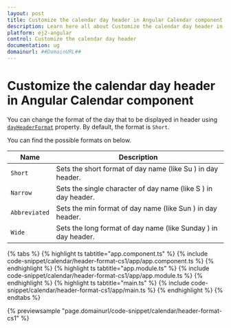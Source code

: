 ```yaml
---
layout: post
title: Customize the calendar day header in Angular Calendar component | Syncfusion
description: Learn here all about Customize the calendar day header in Syncfusion Angular Calendar component of Syncfusion Essential JS 2 and more.
platform: ej2-angular
control: Customize the calendar day header 
documentation: ug
domainurl: ##DomainURL##
---
```


# Customize the calendar day header in Angular Calendar component

You can change the format of the day that to be displayed in header using [`dayHeaderFormat`](https://ej2.syncfusion.com/angular/documentation/api/calendar#dayheaderformat) property. By default, the format is `Short`.

You can find the possible formats on below.

| **Name** | **Description** |
|------|---------------------|
| `Short` | Sets the short format of day name (like Su ) in day header. |
| `Narrow` | Sets the single character of day name (like S ) in day header. |
| `Abbreviated` | Sets the min format of day name (like Sun ) in day header. |
| `Wide` | Sets the long format of day name (like Sunday ) in day header. |

{% tabs %}
{% highlight ts tabtitle="app.component.ts" %}
{% include code-snippet/calendar/header-format-cs1/app/app.component.ts %}
{% endhighlight %}
{% highlight ts tabtitle="app.module.ts" %}
{% include code-snippet/calendar/header-format-cs1/app/app.module.ts %}
{% endhighlight %}
{% highlight ts tabtitle="main.ts" %}
{% include code-snippet/calendar/header-format-cs1/app/main.ts %}
{% endhighlight %}
{% endtabs %}
  
{% previewsample "page.domainurl/code-snippet/calendar/header-format-cs1" %}
